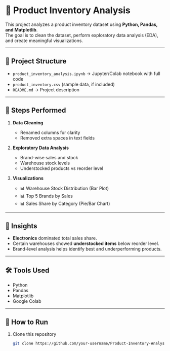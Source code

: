 # 🛒 Product Inventory Analysis

This project analyzes a product inventory dataset using **Python, Pandas, and Matplotlib**.  
The goal is to clean the dataset, perform exploratory data analysis (EDA), and create meaningful visualizations.

---

## 📂 Project Structure
- `product_inventory_analysis.ipynb` → Jupyter/Colab notebook with full code  
- `product_inventory.csv` (sample data, if included)  
- `README.md` → Project description  

---

## 🔎 Steps Performed
1. **Data Cleaning**
   - Renamed columns for clarity
   - Removed extra spaces in text fields

2. **Exploratory Data Analysis**
   - Brand-wise sales and stock
   - Warehouse stock levels
   - Understocked products vs reorder level

3. **Visualizations**
   - 📊 Warehouse Stock Distribution (Bar Plot)
   - 📊 Top 5 Brands by Sales
   - 📊 Sales Share by Category (Pie/Bar Chart)

---

## 📝 Insights
- **Electronics** dominated total sales share.  
- Certain warehouses showed **understocked items** below reorder level.  
- Brand-level analysis helps identify best and underperforming products.  

---

## 🛠️ Tools Used
- Python  
- Pandas  
- Matplotlib  
- Google Colab  

---

## 📌 How to Run
1. Clone this repository  
   ```bash
   git clone https://github.com/your-username/Product-Inventory-Analysis.git
